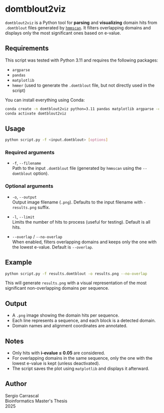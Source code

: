 # domtblout2viz

`domtblout2viz` is a Python tool for **parsing** and **visualizing** domain hits from `.domtblout` files generated by [`hmmscan`](http://hmmer.org/). It filters overlapping domains and displays only the most significant ones based on e-value.

## Requirements

This script was tested with Python 3.11 and requires the following packages:

- `argparse`
- `pandas`
- `matplotlib`
- `hmmer` (used to generate the `.domtblout` file, but not directly used in the script)

You can install everything using Conda:

```bash
conda create -n domtblout2viz python=3.11 pandas matplotlib argparse -c conda-forge
conda activate domtblout2viz
```

## Usage

```bash
python script.py -f <input.domtblout> [options]
```

### Required arguments

- `-f`, `--filename`  
  Path to the input `.domtblout` file (generated by `hmmscan` using the `--domtblout` option).

### Optional arguments

- `-o`, `--output`  
  Output image filename (`.png`). Defaults to the input filename with `-results.png` suffix.

- `-l`, `--limit`  
  Limits the number of hits to process (useful for testing). Default is all hits.

- `--overlap` / `--no-overlap`  
  When enabled, filters overlapping domains and keeps only the one with the lowest e-value. Default is `--overlap`.

## Example

```bash
python script.py -f results.domtblout -o results.png --no-overlap
```

This will generate `results.png` with a visual representation of the most significant non-overlapping domains per sequence.

## Output

- A `.png` image showing the domain hits per sequence.
- Each line represents a sequence, and each block is a detected domain.
- Domain names and alignment coordinates are annotated.

## Notes

- Only hits with **i-evalue ≤ 0.05** are considered.
- For overlapping domains in the same sequence, only the one with the lowest e-value is kept (unless deactivated).
- The script saves the plot using `matplotlib` and displays it afterward.

## Author

Sergio Carrascal  
Bioinformatics Master's Thesis  
2025
